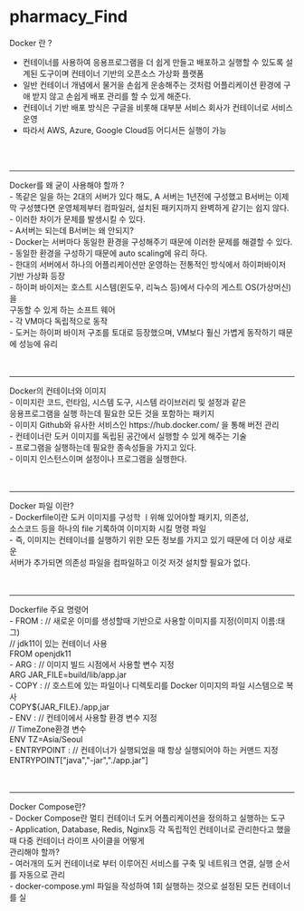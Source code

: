 # pharmacy_Find
Docker 란 ?
- 컨테이너를 사용하여 응용프로그램을 더 쉽게 만들고 배포하고 실행할 수 있도록 설계된 도구이며 컨테이너
  기반의 오픈소스 가상화 플랫폼
- 일반 컨테이너 개념에서 물거을 손쉽게 운송해주는 것처럼 어플리케이션 환경에 구애 받지 않고 손쉽게
  배포 관리를 할 수 있게 해준다.
- 컨테이너 기반 배포 방식은 구글을 비롯해 대부분 서비스 회사가 컨테이너로 서비스 운영
- 따라서 AWS, Azure, Google Cloud등 어디서든 실행이 가능
<br>
<br>
<hr>
Docker를 왜 굳이 사용해야 할까 ?<br>
- 똑같은 일을 하는 2대의 서버가 있다 해도, A 서버는 1년전에 구성했고 B서버는 이제막 구성헀다면 운영체제부터 컴파일러,
  설치된 패키지까지 완벽하게 같기는 쉽지 않다.<br>
- 이러한 차이가 문제를 발생시킬 수 있다.<br>
- A서버는 되는데 B서버는 왜 안되지?<br>
- Docker는 서버마다 동일한 환경을 구성해주기 때문에 이러한 문제를 해결할 수 있다.<br>
- 동일한 환경을 구성하기 때문에 auto scaling에 유리 하다.<br>
- 한대의 서버에서 하나의 어플리케이션만 운영하는 전통적인 방식에서 하이퍼바이저 기반 가상화 등장<br>
- 하이퍼 바이저는 호스트 시스템(윈도우, 리눅스 등)에서 다수의 게스트 OS(가상머신)을 <br>
  구동할 수 있게 하는 소프트 웨어<br>
- 각 VM마다 독립적으로 동작<br>
- 도커는 하이퍼 바이저 구조를 토대로 등장했으며, VM보다 훨신 가볍게 동작하기 때문에 성능에 유리<br>
<br>
<br>
<hr>
Docker의 컨테이너와 이미지<br>
- 이미지란 코드, 런타임, 시스템 도구, 시스템 라이브러리 및 설정과 같은<br>
  응용프로그램을 실행 하는데 필요한 모든 것을 포함하는 패키지<br>
- 이미지 Github와 유사한 서비스인 https://hub.docker.com/ 을 통해 버전 관리 <br>
- 컨테이너란 도커 이미지를 독립된 공간에서 실행할 수 있게 해주는 기술<br>
- 프로그램을 실행하는데 필요한 종속성들을 가지고 있다.<br>
- 이미지 인스턴스이며 설정이나 프로그램을 실행한다.<br>
<br>
<br>
<hr>
Docker 파일 이란?<br>
- Dockerfile이란 도커 이미지를 구성학 ㅣ위해 있어야할 패키지, 의존성, <br>
  소스코드 등을 하나의 file 기록하여 이미지화 시킬 명령 파일<br>
- 즉, 이미지는 컨테이너를 실행하기 위한 모든 정보를 가지고 있기 때문에 더 이상 새로운 <br>
  서버가 추가되면 의존성 파일을 컴파일하고 이것 저것 설치할 필요가 없다.<br>
<br>
<br>
<hr>
Dockerfile 주요 명령어<br>
- FROM : // 새로운 이미를 생성할때 기반으로 사용할 이미지를 지정(이미지 이름:태그)<br>
         // jdk11이 있는 컨테이너 사용<br>
         FROM openjdk11 <br>
- ARG : // 이미지 빌드 시점에서 사용할 변수 지정 <br>
        ARG JAR_FILE=build/lib/app.jar <br>
- COPY : // 호스트에 있는 파일이나 디렉토리를 Docker 이미지의 파일 시스템으로 복사 <br>
          COPY${JAR_FILE}./app,jar <br>
- ENV : // 컨테이에서 사용할 환경 변수 지정 <br>
        // TimeZone환경 변수 <br>
        ENV TZ=Asia/Seoul <br>
- ENTRYPOINT : // 컨테이너가 실행되었을 때 항상 실행되어야 하는 커맨드 지정 <br>
              ENTRYPOINT["java","-jar","./app.jar"] <br>
<br>
<br>
<hr>
Docker Compose란? <br>
- Docker Compose란 멀티 컨테이너 도커 어플리케이션을 정의하고 실행하는 도구 <br>
- Application, Database, Redis, Nginx등 각 독립적인 컨테이너로 관리한다고 했을 때 다중 컨테이너 라이프 사이클을 어떻게 <br>
  관리해야 할까? <br>
- 여러개의 도커 컨테이너로 부터 이루어진 서비스를 구축 및 네트워크 연결, 실행 순서를 자동으로 관리 <br>
- docker-compose.yml 파일을 작성하여 1회 실행하는 것으로 설정된 모든 컨테이너를 실 <br>
  
